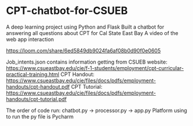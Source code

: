 # CPT-chatbot-for-CSUEB
A deep learning project using Python and Flask
Built a chatbot for answering all questions about CPT for Cal State East Bay
A video of the web app interaction

https://loom.com/share/6ed5849db9024fa6af08b0d90f0e0605

Job_intents.json contains information getting from CSUEB website: 
https://www.csueastbay.edu/cie/f-1-students/employment/cpt-curricular-practical-training.html
CPT Handout:
https://www.csueastbay.edu/cie/files/docs/pdfs/employment-handouts/cpt-handout.pdf
CPT Tutorial: https://www.csueastbay.edu/cie/files/docs/pdfs/employment-handouts/cpt-tutorial.pdf

The order of code run:
chatbot.py ->  processor.py ->  app.py
Platform using to run the py file is Pycharm
